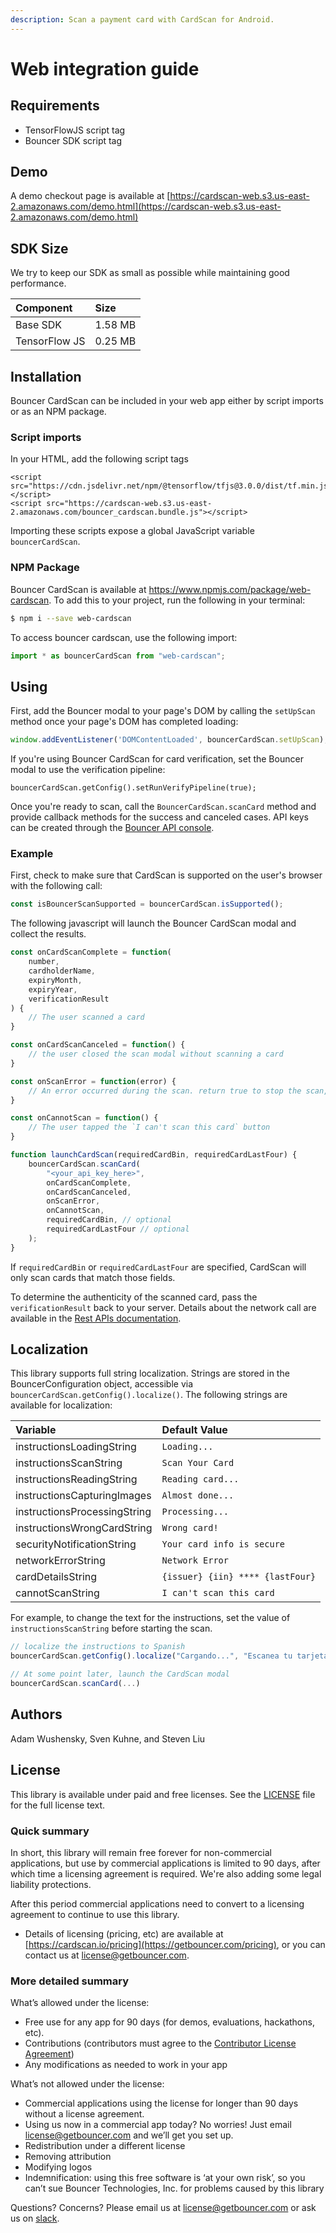 ```yaml
---
description: Scan a payment card with CardScan for Android.
---
```


# Web integration guide

## Requirements

* TensorFlowJS script tag
* Bouncer SDK script tag

## Demo

A demo checkout page is available at [https://cardscan-web.s3.us-east-2.amazonaws.com/demo.html](https://cardscan-web.s3.us-east-2.amazonaws.com/demo.html)

## SDK Size

We try to keep our SDK as small as possible while maintaining good performance.

| Component | Size |
| :--- | :--- |
| Base SDK | 1.58 MB |
| TensorFlow JS | 0.25 MB |

## Installation

Bouncer CardScan can be included in your web app either by script imports or as an NPM package.

### Script imports

In your HTML, add the following script tags

```markup
<script src="https://cdn.jsdelivr.net/npm/@tensorflow/tfjs@3.0.0/dist/tf.min.js"></script>
<script src="https://cardscan-web.s3.us-east-2.amazonaws.com/bouncer_cardscan.bundle.js"></script>
```

Importing these scripts expose a global JavaScript variable `bouncerCardScan`.

### NPM Package

Bouncer CardScan is available at https://www.npmjs.com/package/web-cardscan. To add this to your project, run the following in your terminal:
```bash
$ npm i --save web-cardscan
```

To access bouncer cardscan, use the following import:
```javascript
import * as bouncerCardScan from "web-cardscan";
```

## Using

First, add the Bouncer modal to your page's DOM by calling the `setUpScan` method once your page's DOM has completed loading:

```javascript
window.addEventListener('DOMContentLoaded', bouncerCardScan.setUpScan);
```

If you're using Bouncer CardScan for card verification, set the Bouncer modal to use the verification pipeline:

```text
bouncerCardScan.getConfig().setRunVerifyPipeline(true);
```

Once you're ready to scan, call the `BouncerCardScan.scanCard` method and provide callback methods for the success and canceled cases. API keys can be created through the [Bouncer API console](https://api.getbouncer.com/console).

### Example

First, check to make sure that CardScan is supported on the user's browser with the following call:

```javascript
const isBouncerScanSupported = bouncerCardScan.isSupported();
```

The following javascript will launch the Bouncer CardScan modal and collect the results.

```javascript
const onCardScanComplete = function(
    number,
    cardholderName,
    expiryMonth,
    expiryYear,
    verificationResult
) {
    // The user scanned a card
}

const onCardScanCanceled = function() {
    // the user closed the scan modal without scanning a card
}

const onScanError = function(error) {
    // An error occurred during the scan. return true to stop the scan, false to attempt to continue scanning.
}

const onCannotScan = function() {
    // The user tapped the `I can't scan this card` button
}

function launchCardScan(requiredCardBin, requiredCardLastFour) {
    bouncerCardScan.scanCard(
        "<your_api_key_here>",
        onCardScanComplete,
        onCardScanCanceled,
        onScanError,
        onCannotScan,
        requiredCardBin, // optional
        requiredCardLastFour // optional
    );
}
```

If `requiredCardBin` or `requiredCardLastFour` are specified, CardScan will only scan cards that match those fields.

To determine the authenticity of the scanned card, pass the `verificationResult` back to your server. Details about the network call are available in the [Rest APIs documentation](rest-apis/v1-card-verify.md).

## Localization

This library supports full string localization. Strings are stored in the BouncerConfiguration object, accessible via `bouncerCardScan.getConfig().localize()`. The following strings are available for localization:

| Variable | Default Value |
| :--- | :--- |
| instructionsLoadingString | `Loading...` |
| instructionsScanString | `Scan Your Card` |
| instructionsReadingString | `Reading card...` |
| instructionsCapturingImages | `Almost done...` |
| instructionsProcessingString | `Processing...` |
| instructionsWrongCardString | `Wrong card!` |
| securityNotificationString | `Your card info is secure` |
| networkErrorString | `Network Error` |
| cardDetailsString | `{issuer} {iin} **** {lastFour}` |
| cannotScanString | `I can't scan this card` |

For example, to change the text for the instructions, set the value of `instructionsScanString` before starting the scan.

```javascript
// localize the instructions to Spanish
bouncerCardScan.getConfig().localize("Cargando...", "Escanea tu tarjeta");

// At some point later, launch the CardScan modal
bouncerCardScan.scanCard(...)
```

## Authors

Adam Wushensky, Sven Kuhne, and Steven Liu

## License

This library is available under paid and free licenses. See the [LICENSE](https://github.com/getbouncer/cardscan-web/blob/master/LICENSE) file for the full license text.

### Quick summary

In short, this library will remain free forever for non-commercial applications, but use by commercial applications is limited to 90 days, after which time a licensing agreement is required. We're also adding some legal liability protections.

After this period commercial applications need to convert to a licensing agreement to continue to use this library.

* Details of licensing \(pricing, etc\) are available at [https://cardscan.io/pricing](https://getbouncer.com/pricing), or you can contact us at [license@getbouncer.com](mailto:license@getbouncer.com).

### More detailed summary

What’s allowed under the license:

* Free use for any app for 90 days \(for demos, evaluations, hackathons, etc\).
* Contributions \(contributors must agree to the [Contributor License Agreement](https://github.com/getbouncer/cardscan-web/blob/master/Contributor%20License%20Agreement)\)
* Any modifications as needed to work in your app

What’s not allowed under the license:

* Commercial applications using the license for longer than 90 days without a license agreement.
* Using us now in a commercial app today? No worries! Just email [license@getbouncer.com](mailto:license@getbouncer.com) and we’ll get you set up.
* Redistribution under a different license
* Removing attribution
* Modifying logos
* Indemnification: using this free software is ‘at your own risk’, so you can’t sue Bouncer Technologies, Inc. for problems caused by this library

Questions? Concerns? Please email us at [license@getbouncer.com](mailto:license@getbouncer.com) or ask us on [slack](https://getbouncer.slack.com/).

